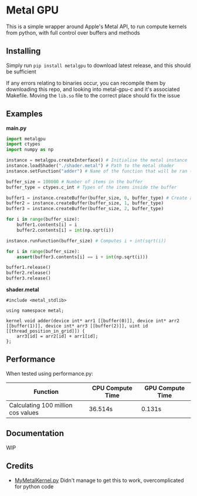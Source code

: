 # Metal GPU

This is a simple wrapper around Apple's Metal API, to run compute kernels from python, with full control over buffers and methods

## Installing
Simply run `pip install metalgpu` to download latest release, and this should be sufficient

If any errors relating to binaries occur, you can recompile them by downloading this repo, and looking into metal-gpu-c and it's associated Makefile. Moving the `lib.so` file to the correct place should fix the issue

## Examples

**main.py**
```python
import metalgpu
import ctypes
import numpy as np

instance = metalgpu.createInterface() # Initialise the metal instance
instance.loadShader("./shader.metal") # Path to the metal shader
instance.setFunction("adder") # Name of the function that will be ran (Can be changed at any time)

buffer_size = 100000 # Number of items in the buffer
buffer_type = ctypes.c_int # Types of the items inside the buffer

buffer1 = instance.createBuffer(buffer_size, 0, buffer_type) # Create a shared gpu-cpu buffer. Can be accessed as a numpy array from buffer1.contents
buffer2 = instance.createBuffer(buffer_size, 1, buffer_type)
buffer3 = instance.createBuffer(buffer_size, 2, buffer_type)

for i in range(buffer_size):
    buffer1.contents[i] = i
    buffer2.contents[i] = int(np.sqrt(i))

instance.runFunction(buffer_size) # Computes i + int(sqrt(i))

for i in range(buffer_size):
    assert(buffer3.contents[i] == i + int(np.sqrt(i))) 

buffer1.release()
buffer2.release()
buffer3.release()
```
**shader.metal**
```
#include <metal_stdlib>

using namespace metal;

kernel void adder(device int* arr1 [[buffer(0)]], device int* arr2 [[buffer(1)]], device int* arr3 [[buffer(2)]], uint id [[thread_position_in_grid]]) {
    arr3[id] = arr2[id] + arr1[id];
};
```

## Performance
When tested using performance.py:

| Function | CPU Compute Time | GPU Compute Time |
|---|---|---|
| Calculating 100 million cos values  | 36.514s  | 0.131s |

## Documentation
WIP

## Credits
- [MyMetalKernel.py](https://gist.github.com/alvinwan/f7bb0cdd26c018f40052f9944fc5c679/revisions) Didn't manage to get this to work, overcomplicated for python code
